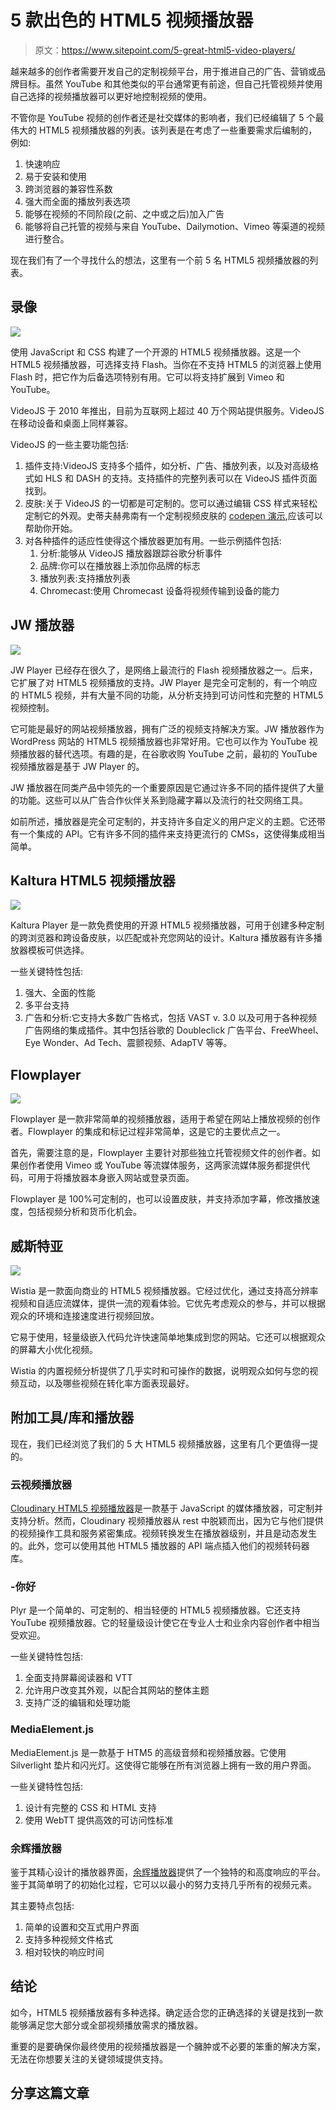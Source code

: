 # 5 款出色的 HTML5 视频播放器

> 原文：<https://www.sitepoint.com/5-great-html5-video-players/>

越来越多的创作者需要开发自己的定制视频平台，用于推进自己的广告、营销或品牌目标。虽然 YouTube 和其他类似的平台通常更有前途，但自己托管视频并使用自己选择的视频播放器可以更好地控制视频的使用。

不管你是 YouTube 视频的创作者还是社交媒体的影响者，我们已经编辑了 5 个最伟大的 HTML5 视频播放器的列表。该列表是在考虑了一些重要需求后编制的，例如:

1.  快速响应
2.  易于安装和使用
3.  跨浏览器的兼容性系数
4.  强大而全面的播放列表选项
5.  能够在视频的不同阶段(之前、之中或之后)加入广告
6.  能够将自己托管的视频与来自 YouTube、Dailymotion、Vimeo 等渠道的视频进行整合。

现在我们有了一个寻找什么的想法，这里有一个前 5 名 HTML5 视频播放器的列表。

## 录像

![](img/e24fce921d76de983edc15c4dd1c8973.png)

使用 JavaScript 和 CSS 构建了一个开源的 HTML5 视频播放器。这是一个 HTML5 视频播放器，可选择支持 Flash。当你在不支持 HTML5 的浏览器上使用 Flash 时，把它作为后备选项特别有用。它可以将支持扩展到 Vimeo 和 YouTube。

VideoJS 于 2010 年推出，目前为互联网上超过 40 万个网站提供服务。VideoJS 在移动设备和桌面上同样兼容。

VideoJS 的一些主要功能包括:

1.  插件支持:VideoJS 支持多个插件，如分析、广告、播放列表，以及对高级格式如 HLS 和 DASH 的支持。支持插件的完整列表可以在 VideoJS 插件页面找到。
2.  皮肤:关于 VideoJS 的一切都是可定制的。您可以通过编辑 CSS 样式来轻松定制它的外观。史蒂夫赫弗南有一个定制视频皮肤的 [codepen 演示](https://codepen.io/heff/pen/EarCt),应该可以帮助你开始。
3.  对各种插件的适应性使得这个播放器更加有用。一些示例插件包括:
    1.  分析:能够从 VideoJS 播放器跟踪谷歌分析事件
    2.  品牌:你可以在播放器上添加你品牌的标志
    3.  播放列表:支持播放列表
    4.  Chromecast:使用 Chromecast 设备将视频传输到设备的能力

## JW 播放器

![](img/30aac5a1fb7e409d5aefd1852a062955.png)

JW Player 已经存在很久了，是网络上最流行的 Flash 视频播放器之一。后来，它扩展了对 HTML5 视频播放的支持。JW Player 是完全可定制的，有一个响应的 HTML5 视频，并有大量不同的功能，从分析支持到可访问性和完整的 HTML5 视频控制。

它可能是最好的网站视频播放器，拥有广泛的视频支持解决方案。JW 播放器作为 WordPress 网站的 HTML5 视频播放器也非常好用。它也可以作为 YouTube 视频播放器的替代选项。有趣的是，在谷歌收购 YouTube 之前，最初的 YouTube 视频播放器是基于 JW Player 的。

JW 播放器在同类产品中领先的一个重要原因是它通过许多不同的插件提供了大量的功能。这些可以从广告合作伙伴关系到隐藏字幕以及流行的社交网络工具。

如前所述，播放器是完全可定制的，并支持许多自定义的用户定义的主题。它还带有一个集成的 API。它有许多不同的插件来支持更流行的 CMSs，这使得集成相当简单。

## Kaltura HTML5 视频播放器

![](img/86d7753112c1de43ce3770d52c33e119.png)

Kaltura Player 是一款免费使用的开源 HTML5 视频播放器，可用于创建多种定制的跨浏览器和跨设备皮肤，以匹配或补充您网站的设计。Kaltura 播放器有许多播放器模板可供选择。

一些关键特性包括:

1.  强大、全面的性能
2.  多平台支持
3.  广告和分析:它支持大多数广告格式，包括 VAST v. 3.0 以及可用于各种视频广告网络的集成插件。其中包括谷歌的 Doubleclick 广告平台、FreeWheel、Eye Wonder、Ad Tech、震颤视频、AdapTV 等等。

## Flowplayer

![](img/8892864e28b0da328c7251962ef9b021.png)

Flowplayer 是一款非常简单的视频播放器，适用于希望在网站上播放视频的创作者。Flowplayer 的集成和标记过程非常简单，这是它的主要优点之一。

首先，需要注意的是，Flowplayer 主要针对那些独立托管视频文件的创作者。如果创作者使用 Vimeo 或 YouTube 等流媒体服务，这两家流媒体服务都提供代码，可用于将播放器本身嵌入网站或登录页面。

Flowplayer 是 100%可定制的，也可以设置皮肤，并支持添加字幕，修改播放速度，包括视频分析和货币化机会。

## 威斯特亚

![](img/e33d47e93735fcdd32d0d5829501cac4.png)

Wistia 是一款面向商业的 HTML5 视频播放器。它经过优化，通过支持高分辨率视频和自适应流媒体，提供一流的观看体验。它优先考虑观众的参与，并可以根据观众的环境和连接速度进行视频回放。

它易于使用，轻量级嵌入代码允许快速简单地集成到您的网站。它还可以根据观众的屏幕大小优化视频。

Wistia 的内置视频分析提供了几乎实时和可操作的数据，说明观众如何与您的视频互动，以及哪些视频在转化率方面表现最好。

## 附加工具/库和播放器

现在，我们已经浏览了我们的 5 大 HTML5 视频播放器，这里有几个更值得一提的。

### 云视频播放器

[Cloudinary HTML5 视频播放器](https://demo.cloudinary.com/video/player.html)是一款基于 JavaScript 的媒体播放器，可定制并支持分析。然而，Cloudinary 视频播放器从 rest 中脱颖而出，因为它与他们提供的视频操作工具和服务紧密集成。视频转换发生在播放器级别，并且是动态发生的。此外，您可以使用其他 HTML5 播放器的 API 端点插入他们的视频转码器库。

### -你好

Plyr 是一个简单的、可定制的、相当轻便的 HTML5 视频播放器。它还支持 YouTube 视频播放器。它的轻量级设计使它在专业人士和业余内容创作者中相当受欢迎。

一些关键特性包括:

1.  全面支持屏幕阅读器和 VTT
2.  允许用户改变其外观，以配合其网站的整体主题
3.  支持广泛的编辑和处理功能

### MediaElement.js

MediaElement.js 是一款基于 HTM5 的高级音频和视频播放器。它使用 Silverlight 垫片和闪光灯。这使得它能够在所有浏览器上拥有一致的用户界面。

一些关键特性包括:

1.  设计有完整的 CSS 和 HTML 支持
2.  使用 WebTT 提供高效的可访问性标准

### 余辉播放器

鉴于其精心设计的播放器界面，[余辉播放器](https://www.afterglowplayer.com/)提供了一个独特的和高度响应的平台。鉴于其简单明了的初始化过程，它可以以最小的努力支持几乎所有的视频元素。

其主要特点包括:

1.  简单的设置和交互式用户界面
2.  支持多种视频文件格式
3.  相对较快的响应时间

## 结论

如今，HTML5 视频播放器有多种选择。确定适合您的正确选择的关键是找到一款能够满足您大部分或全部视频播放需求的播放器。

重要的是要确保你最终使用的视频播放器是一个臃肿或不必要的笨重的解决方案，无法在你想要关注的关键领域提供支持。

## 分享这篇文章